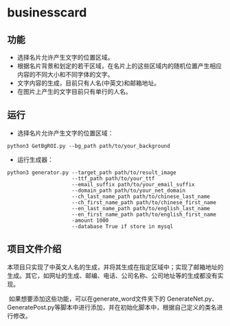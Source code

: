 # businesscard

## 功能

- 选择名片允许产生文字的位置区域。
- 根据名片背景和划定的若干区域，在名片上的这些区域内的随机位置产生相应内容的不同大小和不同字体的文字。
- 文字内容的生成，目前只有人名(中英文)和邮箱地址。
- 在图片上产生的文字目前只有单行的人名。

## 运行

- 选择名片允许产生文字的位置区域：

~~~shell
python3 GetBgROI.py --bg_path path/to/your_background
~~~

- 运行生成器：

~~~shell
python3 generator.py --target_path path/to/result_image
					 --ttf_path path/to/your_ttf
					 --email_suffix path/to/your_email_suffix
					 --domain_path path/to/your_net_domain
					 --ch_last_name_path path/to/chinese_last_name
					 --ch_first_name_path path/to/chinese_first_name
					 --en_last_name_path path/to/english_last_name
					 --en_first_name_path path/to/english_first_name
					 -amount 1000
					 --database True if store in mysql
~~~

## 项目文件介绍

​	本项目只实现了中英文人名的生成，并将其生成在指定区域中；实现了邮箱地址的生成。其它，如网址的生成、邮编、电话、公司名称、公司地址等的生成都没有实现。

​	如果想要添加这些功能，可以在generate_word文件夹下的 GenerateNet.py、GeneratePost.py等脚本中进行添加，并在初始化脚本中，根据自己定义的类名进行修改。